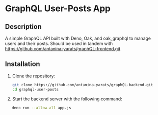# GraphQL User-Posts App

## Description
A simple GraphQL API built with Deno, Oak, and oak_graphql to manage users and their posts. Should be used in tandem with https://github.com/antanina-yarats/graphQL-frontend.git

## Installation

1. Clone the repository:
   ```bash
   git clone https://github.com/antanina-yarats/graphQL-backend.git
   cd graphql-user-posts

2. Start the backend server with the following command:
```bash
   deno run --allow-all app.js
